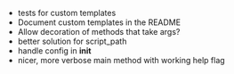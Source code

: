  * tests for custom templates
 * Document custom templates in the README
 * Allow decoration of methods that take args?
 * better solution for script_path
 * handle config in __init__
 * nicer, more verbose main method with working help flag
